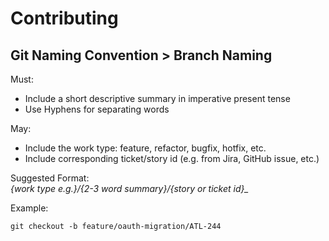 # Contributing

## Git Naming Convention > Branch Naming

Must:
- Include a short descriptive summary in imperative present tense
- Use Hyphens for separating words

May:
- Include the work type: feature, refactor, bugfix, hotfix, etc.
- Include corresponding ticket/story id (e.g. from Jira, GitHub issue, etc.)

Suggested Format:   
*{work type e.g.}/{2-3 word summary}/{story or ticket id}_*

Example:
```git
git checkout -b feature/oauth-migration/ATL-244
```

